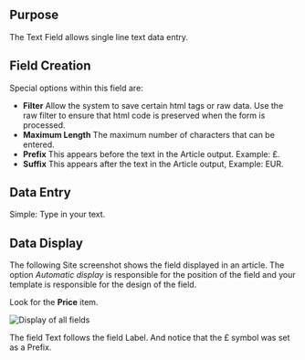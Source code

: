 <!-- Filename: J3.x:Adding_custom_fields/Text_Field / Display title: Text Field -->

## Purpose

The Text Field allows single line text data entry.

## Field Creation

Special options within this field are:

- **Filter** Allow the system to save certain html tags or raw data. Use the
raw filter to ensure that html code is preserved when the form is processed.
- **Maximum Length** The maximum number of characters that can be entered.
- **Prefix** This appears before the text in the Article output. Example: £.
- **Suffix** This appears after the text in the Article output, Example: EUR.

## Data Entry

Simple: Type in your text.

## Data Display

The following Site screenshot shows the field displayed in an article. The
option *Automatic display* is responsible for the position of the field and
your template is responsible for the design of the field.

Look for the **Price** item.

![Display of all fields](../../../en/images/fields/fields-display.png "Fields display")

The field Text follows the field Label. And notice that the £ symbol was set as
a Prefix.